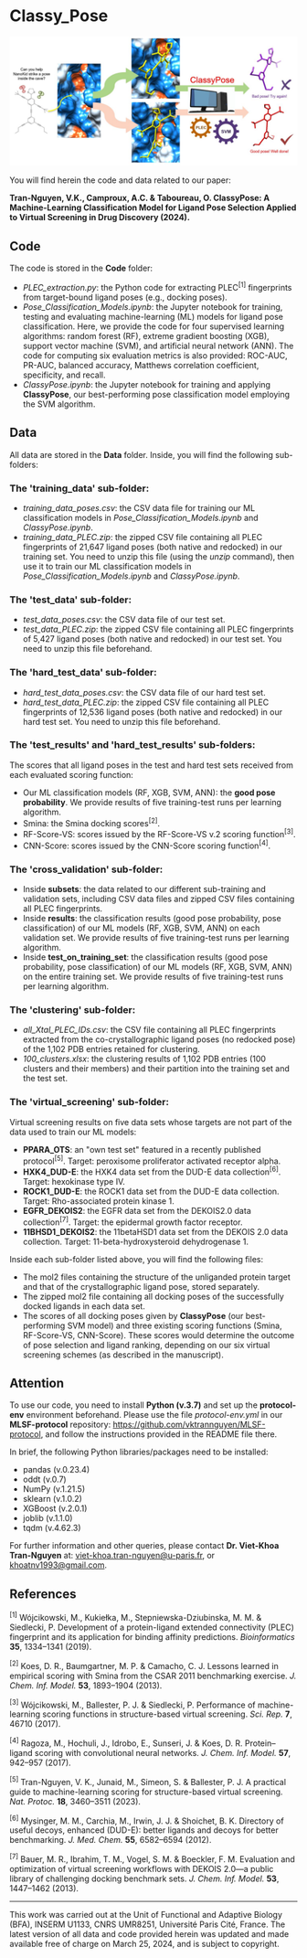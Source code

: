 # Classy_Pose

![Graphical_Abstract](https://github.com/vktrannguyen/Classy_Pose/blob/main/ClassyPose_GraphicalAbstract.jpg)

You will find herein the code and data related to our paper:

**Tran-Nguyen, V.K., Camproux, A.C. & Taboureau, O. ClassyPose: A Machine-Learning Classification Model for Ligand Pose Selection Applied to Virtual Screening in Drug Discovery (2024).**

## Code

The code is stored in the **Code** folder:

- *PLEC_extraction.py*: the Python code for extracting PLEC<sup>[1]</sup> fingerprints from target-bound ligand poses (e.g., docking poses).
- *Pose_Classification_Models.ipynb*: the Jupyter notebook for training, testing and evaluating machine-learning (ML) models for ligand pose classification. Here, we provide the code for four supervised learning algorithms: random forest (RF), extreme gradient boosting (XGB), support vector machine (SVM), and artificial neural network (ANN). The code for computing six evaluation metrics is also provided: ROC-AUC, PR-AUC, balanced accuracy, Matthews correlation coefficient, specificity, and recall.
- *ClassyPose.ipynb*: the Jupyter notebook for training and applying **ClassyPose**, our best-performing pose classification model employing the SVM algorithm.

## Data

All data are stored in the **Data** folder. Inside, you will find the following sub-folders:

### The 'training_data' sub-folder:

- *training_data_poses.csv*: the CSV data file for training our ML classification models in *Pose_Classification_Models.ipynb* and *ClassyPose.ipynb*.
- *training_data_PLEC.zip*: the zipped CSV file containing all PLEC fingerprints of 21,647 ligand poses (both native and redocked) in our training set. You need to unzip this file (using the *unzip* command), then use it to train our ML classification models in *Pose_Classification_Models.ipynb* and *ClassyPose.ipynb*.

### The 'test_data' sub-folder:

- *test_data_poses.csv*: the CSV data file of our test set.
- *test_data_PLEC.zip*: the zipped CSV file containing all PLEC fingerprints of 5,427 ligand poses (both native and redocked) in our test set. You need to unzip this file beforehand.

### The 'hard_test_data' sub-folder:

- *hard_test_data_poses.csv*: the CSV data file of our hard test set.
- *hard_test_data_PLEC.zip*: the zipped CSV file containing all PLEC fingerprints of 12,536 ligand poses (both native and redocked) in our hard test set. You need to unzip this file beforehand.

### The 'test_results' and 'hard_test_results' sub-folders:

The scores that all ligand poses in the test and hard test sets received from each evaluated scoring function:

- Our ML classification models (RF, XGB, SVM, ANN): the **good pose probability**. We provide results of five training-test runs per learning algorithm.
- Smina: the Smina docking scores<sup>[2]</sup>.
- RF-Score-VS: scores issued by the RF-Score-VS v.2 scoring function<sup>[3]</sup>.
- CNN-Score: scores issued by the CNN-Score scoring function<sup>[4]</sup>.

### The 'cross_validation' sub-folder:

- Inside **subsets**: the data related to our different sub-training and validation sets, including CSV data files and zipped CSV files containing all PLEC fingerprints.
- Inside **results**: the classification results (good pose probability, pose classification) of our ML models (RF, XGB, SVM, ANN) on each validation set. We provide results of five training-test runs per learning algorithm.
- Inside **test_on_training_set**: the classification results (good pose probability, pose classification) of our ML models (RF, XGB, SVM, ANN) on the entire training set. We provide results of five training-test runs per learning algorithm.

### The 'clustering' sub-folder:

- *all_Xtal_PLEC_IDs.csv*: the CSV file containing all PLEC fingerprints extracted from the co-crystallographic ligand poses (no redocked pose) of the 1,102 PDB entries retained for clustering.
- *100_clusters.xlsx*: the clustering results of 1,102 PDB entries (100 clusters and their members) and their partition into the training set and the test set.

### The 'virtual_screening' sub-folder:

Virtual screening results on five data sets whose targets are not part of the data used to train our ML models:

- **PPARA_OTS**: an "own test set" featured in a recently published protocol<sup>[5]</sup>. Target: peroxisome proliferator activated receptor alpha.
- **HXK4_DUD-E**: the HXK4 data set from the DUD-E data collection<sup>[6]</sup>. Target: hexokinase type IV.
- **ROCK1_DUD-E**: the ROCK1 data set from the DUD-E data collection. Target: Rho-associated protein kinase 1.
- **EGFR_DEKOIS2**: the EGFR data set from the DEKOIS2.0 data collection<sup>[7]</sup>. Target: the epidermal growth factor receptor.
- **11BHSD1_DEKOIS2**: the 11betaHSD1 data set from the DEKOIS 2.0 data collection. Target: 11-beta-hydroxysteroid dehydrogenase 1.

Inside each sub-folder listed above, you will find the following files:

- The mol2 files containing the structure of the unliganded protein target and that of the crystallographic ligand pose, stored separately.
- The zipped mol2 file containing all docking poses of the successfully docked ligands in each data set.
- The scores of all docking poses given by **ClassyPose** (our best-performing SVM model) and three existing scoring functions (Smina, RF-Score-VS, CNN-Score). These scores would determine the outcome of pose selection and ligand ranking, depending on our six virtual screening schemes (as described in the manuscript).

## Attention

To use our code, you need to install **Python (v.3.7)** and set up the **protocol-env** environment beforehand. Please use the file *protocol-env.yml* in our **MLSF-protocol** repository: https://github.com/vktrannguyen/MLSF-protocol, and follow the instructions provided in the README file there.

In brief, the following Python libraries/packages need to be installed:

- pandas (v.0.23.4)
- oddt (v.0.7)
- NumPy (v.1.21.5)
- sklearn (v.1.0.2)
- XGBoost (v.2.0.1)
- joblib (v.1.1.0)
- tqdm (v.4.62.3)

For further information and other queries, please contact **Dr. Viet-Khoa Tran-Nguyen** at: viet-khoa.tran-nguyen@u-paris.fr, or khoatnv1993@gmail.com.

## References

<sup>[1]</sup> Wójcikowski, M., Kukiełka, M., Stepniewska-Dziubinska, M. M. & Siedlecki, P. Development of a protein-ligand extended connectivity (PLEC) fingerprint and its application for binding affinity predictions. *Bioinformatics* **35**, 1334–1341 (2019).

<sup>[2]</sup> Koes, D. R., Baumgartner, M. P. & Camacho, C. J. Lessons learned in empirical scoring with Smina from the CSAR 2011 benchmarking exercise. *J. Chem. Inf. Model.* **53**, 1893–1904 (2013).

<sup>[3]</sup> Wójcikowski, M., Ballester, P. J. & Siedlecki, P. Performance of machine-learning scoring functions in structure-based virtual screening. *Sci. Rep.* **7**, 46710 (2017).

<sup>[4]</sup> Ragoza, M., Hochuli, J., Idrobo, E., Sunseri, J. & Koes, D. R. Protein–ligand scoring with convolutional neural networks. *J. Chem. Inf. Model.* **57**, 942–957 (2017).

<sup>[5]</sup> Tran-Nguyen, V. K., Junaid, M., Simeon, S. & Ballester, P. J. A practical guide to machine-learning scoring for structure-based virtual screening. *Nat. Protoc.* **18**, 3460–3511 (2023).

<sup>[6]</sup> Mysinger, M. M., Carchia, M., Irwin, J. J. & Shoichet, B. K. Directory of useful decoys, enhanced (DUD-E): better ligands and decoys for better benchmarking. *J. Med. Chem.* **55**, 6582–6594 (2012).

<sup>[7]</sup> Bauer, M. R., Ibrahim, T. M., Vogel, S. M. & Boeckler, F. M. Evaluation and optimization of virtual screening workflows with DEKOIS 2.0—a public library of challenging docking benchmark sets. *J. Chem. Inf. Model.* **53**, 1447–1462 (2013).

----------------------------------------------------------------------------------------------------

This work was carried out at the Unit of Functional and Adaptive Biology (BFA), INSERM U1133, CNRS UMR8251, Université Paris Cité, France. The latest version of all data and code provided herein was updated and made available free of charge on March 25, 2024, and is subject to copyright.
